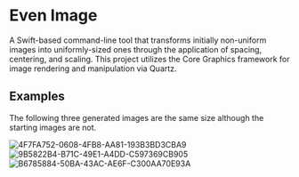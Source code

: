# Even Image
A Swift-based command-line tool that transforms initially non-uniform images into uniformly-sized ones through the application of spacing, centering, and scaling. This project utilizes the Core Graphics framework for image rendering and manipulation via Quartz.

## Examples
The following three generated images are the same size although the starting images are not.

![4F7FA752-0608-4FB8-AA81-193B3BD3CBA9](https://github.com/Nickolans/EvenImage/assets/23033783/bdf34452-2d56-4872-a841-a441993bfb1c)
![9B5822B4-B71C-49E1-A4DD-C597369CB905](https://github.com/Nickolans/EvenImage/assets/23033783/8529877a-4fec-477b-b156-cd283cbcb2b9)
![B6785884-50BA-43AC-AE6F-C300AA70E93A](https://github.com/Nickolans/EvenImage/assets/23033783/7606a9c7-ee6f-42f1-a916-ad0141b58af2)
